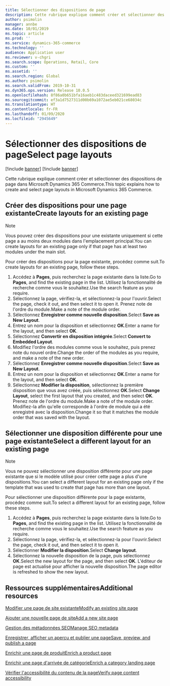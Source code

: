 ```yaml
---
title: Sélectionner des dispositions de page
description: Cette rubrique explique comment créer et sélectionner des dispositions de page dans Microsoft Dynamics 365 Commerce.
author: psimolin
manager: annbe
ms.date: 10/01/2019
ms.topic: article
ms.prod: ''
ms.service: dynamics-365-commerce
ms.technology: ''
audience: Application user
ms.reviewer: v-chgri
ms.search.scope: Operations, Retail, Core
ms.custom: ''
ms.assetid: ''
ms.search.region: Global
ms.author: psimolin
ms.search.validFrom: 2019-10-31
ms.dyn365.ops.version: Release 10.0.5
ms.openlocfilehash: 8f86a0b651bfa16aeb1c483daceed321699ead83
ms.sourcegitcommit: ef3a1d7527311d00b69a1072ae5eb021ce68034c
ms.translationtype: HT
ms.contentlocale: fr-FR
ms.lasthandoff: 01/09/2020
ms.locfileid: "2945649"
---
```

# <a name="select-page-layouts"></a><span data-ttu-id="ad60e-103">Sélectionner des dispositions de page</span><span class="sxs-lookup"><span data-stu-id="ad60e-103">Select page layouts</span></span>

[!include [banner](includes/preview-banner.md)]
[!include [banner](includes/banner.md)]

<span data-ttu-id="ad60e-104">Cette rubrique explique comment créer et sélectionner des dispositions de page dans Microsoft Dynamics 365 Commerce.</span><span class="sxs-lookup"><span data-stu-id="ad60e-104">This topic explains how to create and select page layouts in Microsoft Dynamics 365 Commerce.</span></span>

## <a name="create-layouts-for-an-existing-page"></a><span data-ttu-id="ad60e-105">Créer des dispositions pour une page existante</span><span class="sxs-lookup"><span data-stu-id="ad60e-105">Create layouts for an existing page</span></span>

> [!NOTE]
> <span data-ttu-id="ad60e-106">Vous pouvez créer des dispositions pour une existante uniquement si cette page a au moins deux modules dans l'emplacement principal.</span><span class="sxs-lookup"><span data-stu-id="ad60e-106">You can create layouts for an existing page only if that page has at least two modules under the main slot.</span></span>

<span data-ttu-id="ad60e-107">Pour créer des dispositions pour la page existante, procédez comme suit.</span><span class="sxs-lookup"><span data-stu-id="ad60e-107">To create layouts for an existing page, follow these steps.</span></span>

1. <span data-ttu-id="ad60e-108">Accédez à **Pages**, puis recherchez la page existante dans la liste.</span><span class="sxs-lookup"><span data-stu-id="ad60e-108">Go to **Pages**, and find the existing page in the list.</span></span> <span data-ttu-id="ad60e-109">Utilisez la fonctionnalité de recherche comme vous le souhaitez.</span><span class="sxs-lookup"><span data-stu-id="ad60e-109">Use the search feature as you require.</span></span>
1. <span data-ttu-id="ad60e-110">Sélectionnez la page, vérifiez-la, et sélectionnez-la pour l'ouvrir.</span><span class="sxs-lookup"><span data-stu-id="ad60e-110">Select the page, check it out, and then select it to open it.</span></span> <span data-ttu-id="ad60e-111">Prenez note de l'ordre du module.</span><span class="sxs-lookup"><span data-stu-id="ad60e-111">Make a note of the module order.</span></span>
1. <span data-ttu-id="ad60e-112">Sélectionnez **Enregistrer comme nouvelle disposition**.</span><span class="sxs-lookup"><span data-stu-id="ad60e-112">Select **Save as New Layout**.</span></span>
1. <span data-ttu-id="ad60e-113">Entrez un nom pour la disposition et sélectionnez **OK**.</span><span class="sxs-lookup"><span data-stu-id="ad60e-113">Enter a name for the layout, and then select **OK**.</span></span>
1. <span data-ttu-id="ad60e-114">Sélectionnez **Convertir en disposition intégrée**.</span><span class="sxs-lookup"><span data-stu-id="ad60e-114">Select **Convert to Embedded Layout**.</span></span>
1. <span data-ttu-id="ad60e-115">Modifiez l'ordre des modules comme vous le souhaitez, puis prenez note du nouvel ordre.</span><span class="sxs-lookup"><span data-stu-id="ad60e-115">Change the order of the modules as you require, and make a note of the new order.</span></span>
1. <span data-ttu-id="ad60e-116">Sélectionnez **Enregistrer comme nouvelle disposition**.</span><span class="sxs-lookup"><span data-stu-id="ad60e-116">Select **Save as New Layout**.</span></span>
1. <span data-ttu-id="ad60e-117">Entrez un nom pour la disposition et sélectionnez **OK**.</span><span class="sxs-lookup"><span data-stu-id="ad60e-117">Enter a name for the layout, and then select **OK**.</span></span>
1. <span data-ttu-id="ad60e-118">Sélectionnez **Modifier la disposition**, sélectionnez la première disposition que vous avez créée, puis sélectionnez **OK**.</span><span class="sxs-lookup"><span data-stu-id="ad60e-118">Select **Change Layout**, select the first layout that you created, and then select **OK**.</span></span> <span data-ttu-id="ad60e-119">Prenez note de l'ordre du module.</span><span class="sxs-lookup"><span data-stu-id="ad60e-119">Make a note of the module order.</span></span> <span data-ttu-id="ad60e-120">Modifiez-la afin qu'elle corresponde à l'ordre de module qui a été enregistré avec la disposition.</span><span class="sxs-lookup"><span data-stu-id="ad60e-120">Change it so that it matches the module order that was saved with the layout.</span></span>

## <a name="select-a-different-layout-for-an-existing-page"></a><span data-ttu-id="ad60e-121">Sélectionner une disposition différente pour une page existante</span><span class="sxs-lookup"><span data-stu-id="ad60e-121">Select a different layout for an existing page</span></span>

> [!NOTE]
> <span data-ttu-id="ad60e-122">Vous ne pouvez sélectionner une disposition différente pour une page existante que si le modèle utilisé pour créer cette page a plus d'une dispositions.</span><span class="sxs-lookup"><span data-stu-id="ad60e-122">You can select a different layout for an existing page only if the template that was used to create that page has more than one layout.</span></span>

<span data-ttu-id="ad60e-123">Pour sélectionner une disposition différente pour la page existante, procédez comme suit.</span><span class="sxs-lookup"><span data-stu-id="ad60e-123">To select a different layout for an existing page, follow these steps.</span></span>

1. <span data-ttu-id="ad60e-124">Accédez à **Pages**, puis recherchez la page existante dans la liste.</span><span class="sxs-lookup"><span data-stu-id="ad60e-124">Go to **Pages**, and find the existing page in the list.</span></span> <span data-ttu-id="ad60e-125">Utilisez la fonctionnalité de recherche comme vous le souhaitez.</span><span class="sxs-lookup"><span data-stu-id="ad60e-125">Use the search feature as you require.</span></span>
1. <span data-ttu-id="ad60e-126">Sélectionnez la page, vérifiez-la, et sélectionnez-la pour l'ouvrir.</span><span class="sxs-lookup"><span data-stu-id="ad60e-126">Select the page, check it out, and then select it to open it.</span></span>
1. <span data-ttu-id="ad60e-127">Sélectionner **Modifier la disposition**.</span><span class="sxs-lookup"><span data-stu-id="ad60e-127">Select **Change layout**.</span></span>
1. <span data-ttu-id="ad60e-128">Sélectionnez la nouvelle disposition de la page, puis sélectionnez **OK**.</span><span class="sxs-lookup"><span data-stu-id="ad60e-128">Select the new layout for the page, and then select **OK**.</span></span> <span data-ttu-id="ad60e-129">L'éditeur de page est actualisé pour afficher la nouvelle disposition.</span><span class="sxs-lookup"><span data-stu-id="ad60e-129">The page editor is refreshed to show the new layout.</span></span>

## <a name="additional-resources"></a><span data-ttu-id="ad60e-130">Ressources supplémentaires</span><span class="sxs-lookup"><span data-stu-id="ad60e-130">Additional resources</span></span>

[<span data-ttu-id="ad60e-131">Modifier une page de site existante</span><span class="sxs-lookup"><span data-stu-id="ad60e-131">Modify an existing site page</span></span>](modify-existing-page.md)

[<span data-ttu-id="ad60e-132">Ajouter une nouvelle page de site</span><span class="sxs-lookup"><span data-stu-id="ad60e-132">Add a new site page</span></span>](add-new-page.md)

[<span data-ttu-id="ad60e-133">Gestion des métadonnées SEO</span><span class="sxs-lookup"><span data-stu-id="ad60e-133">Manage SEO metadata</span></span>](manage-seo-metadata.md)

[<span data-ttu-id="ad60e-134">Enregistrer, afficher un aperçu et publier une page</span><span class="sxs-lookup"><span data-stu-id="ad60e-134">Save, preview, and publish a page</span></span>](save-preview-publish-page.md)

[<span data-ttu-id="ad60e-135">Enrichir une page de produit</span><span class="sxs-lookup"><span data-stu-id="ad60e-135">Enrich a product page</span></span>](enrich-product-page.md)

[<span data-ttu-id="ad60e-136">Enrichir une page d'arrivée de catégorie</span><span class="sxs-lookup"><span data-stu-id="ad60e-136">Enrich a category landing page</span></span>](enrich-category-page.md)

[<span data-ttu-id="ad60e-137">Vérifier l'accessibilité du contenu de la page</span><span class="sxs-lookup"><span data-stu-id="ad60e-137">Verify page content accessibility</span></span>](verify-accessibility.md)

